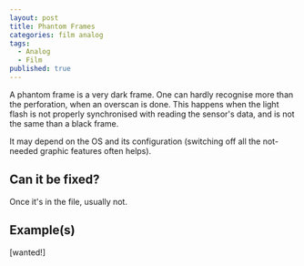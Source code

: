 ```yaml
---
layout: post
title: Phantom Frames
categories: film analog
tags:
  - Analog
  - Film
published: true
---
```


A phantom frame is a very dark frame. One can hardly recognise more than the perforation, when an overscan is done. This happens when the light flash is not properly synchronised with reading the sensor's data, and is not the same than a black frame.

It may depend on the OS and its configuration (switching off all the not-needed graphic features often helps).

## Can it be fixed?

Once it's in the file, usually not.

## Example(s)

[wanted!]

